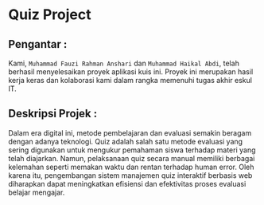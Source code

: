 #  Quiz Project
## Pengantar :
Kami, `Muhammad Fauzi Rahman Anshari` dan `Muhammad Haikal Abdi`, telah berhasil menyelesaikan proyek aplikasi kuis ini. Proyek ini merupakan hasil kerja keras dan kolaborasi kami dalam rangka memenuhi tugas akhir eskul IT.

## Deskripsi Projek :
Dalam era digital ini, metode pembelajaran dan evaluasi semakin beragam dengan adanya teknologi. Quiz adalah salah satu metode evaluasi yang sering digunakan untuk mengukur pemahaman siswa terhadap materi yang telah diajarkan. Namun, pelaksanaan quiz secara manual memiliki berbagai kelemahan seperti memakan waktu dan rentan terhadap human error. Oleh karena itu, pengembangan sistem manajemen quiz interaktif berbasis web diharapkan dapat meningkatkan efisiensi dan efektivitas proses evaluasi belajar mengajar.

